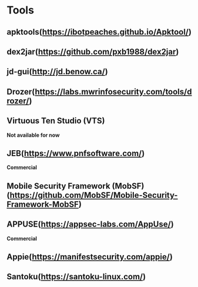 # Tools

## apktools(https://ibotpeaches.github.io/Apktool/)

## dex2jar(https://github.com/pxb1988/dex2jar)

## jd-gui(http://jd.benow.ca/)

## Drozer(https://labs.mwrinfosecurity.com/tools/drozer/)

## Virtuous Ten Studio (VTS)
**Not available for now**

## JEB(https://www.pnfsoftware.com/)
**Commercial**

## Mobile Security Framework (MobSF) (https://github.com/MobSF/Mobile-Security-Framework-MobSF)

## APPUSE(https://appsec-labs.com/AppUse/)
**Commercial**

## Appie(https://manifestsecurity.com/appie/)

## Santoku(https://santoku-linux.com/)
